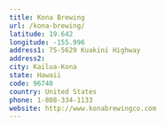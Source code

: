 ```yaml
---
title: Kona Brewing
url: /kona-brewing/
latitude: 19.642
longitude: -155.996
address1: 75-5629 Kuakini Highway
address2: 
city: Kailua-Kona
state: Hawaii
code: 96740
country: United States
phone: 1-808-334-1133
website: http://www.konabrewingco.com
---
```


